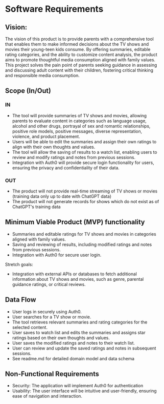 # Software Requirements

## Vision:

The vision of this product is to provide parents with a comprehensive tool that enables them to make informed decisions about the TV shows and movies their young-teen kids consume. By offering summaries, editable rating categories, and the ability to customize content analysis, the product aims to promote thoughtful media consumption aligned with family values. This project solves the pain point of parents seeking guidance in assessing and discussing adult content with their children, fostering critical thinking and responsible media consumption.

## Scope (In/Out)

### IN

- The tool will provide summaries of TV shows and movies, allowing parents to evaluate content in categories such as language usage, alcohol and other drugs, portrayal of sex and romantic relationships, positive role models, positive messages, diverse representation, violence, and product placement.
- Users will be able to edit the summaries and assign their own ratings to align with their own thoughts and values.
- The tool will allow the saving of results to a watch list, enabling users to review and modify ratings and notes from previous sessions.
- Integration with Auth0 will provide secure login functionality for users, ensuring the privacy and confidentiality of their data.

### OUT

- The product will not provide real-time streaming of TV shows or movies (training data only up to date with ChatGPT data)
- The product will not generate records for shows which do not exist as of ChatGPT's training data

## Minimum Viable Product (MVP) functionality

- Summaries and editable ratings for TV shows and movies in categories aligned with family values.
- Saving and reviewing of results, including modified ratings and notes from previous sessions.
- Integration with Auth0 for secure user login.

Stretch goals:

- Integration with external APIs or databases to fetch additional information about TV shows and movies, such as genre, parental guidance ratings, or critical reviews.

## Data Flow

- User logs in securely using Auth0.
- User searches for a TV show or movie.
- The tool retrieves relevant summaries and rating categories for the selected content.
- User saves to watch list and edits the summaries and assigns star ratings based on their own thoughts and values.
- User saves the modified ratings and notes to their watch list.
- User can review and update the saved ratings and notes in subsequent sessions.
- See readme.md for detailed domain model and data schema

## Non-Functional Requirements

- Security: The application will implement Auth0 for authentication
- Usability: The user interface will be intuitive and user-friendly, ensuring ease of navigation and interaction.
